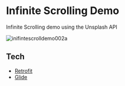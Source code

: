 # Infinite Scrolling Demo
Infinite Scrolling demo using the Unsplash API

![inifintescrolldemo002a](https://cloud.githubusercontent.com/assets/4249779/25704425/5e53e6ba-30a7-11e7-88a7-15139f0872a6.gif)

## Tech
- [Retrofit](http://square.github.io/retrofit/)
- [Glide](https://github.com/bumptech/glide)

